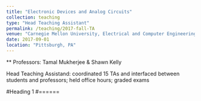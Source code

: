 ```yaml
---
title: "Electronic Devices and Analog Circuits"
collection: teaching
type: "Head Teaching Assistant"
permalink: /teaching/2017-fall-TA
venue: "Carnegie Mellon University, Electrical and Computer Engineering"
date: 2017-09-01
location: "Pittsburgh, PA"
---
```


** Professors: Tamal Mukherjee & Shawn Kelly

Head Teaching Assistand: coordinated 15 TAs and interfaced between students and professors; held office hours; graded exams

#Heading 1
#======
